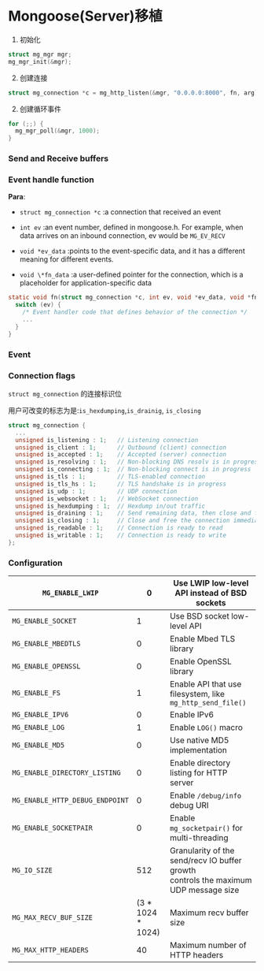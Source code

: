 # Mongoose(Server)移植

1. 初始化

```c
struct mg_mgr mgr;
mg_mgr_init(&mgr);
```

2. 创建连接

```c
struct mg_connection *c = mg_http_listen(&mgr, "0.0.0.0:8000", fn, arg);
```

2. 创建循环事件

```c
for (;;) {
  mg_mgr_poll(&mgr, 1000);
}
```

### Send and Receive buffers

### Event handle function

**Para**:

+ `struct mg_connection *c` :a connection that received an event

+ `int ev` :an event number, defined in mongoose.h. For example, when data arrives on an inbound connection, ev would be `MG_EV_RECV`

+ `void *ev_data` :points to the event-specific data, and it has a different meaning for different events.
+ `void \*fn_data` :a user-defined pointer for the connection, which is a placeholder for application-specific data

```c
static void fn(struct mg_connection *c, int ev, void *ev_data, void *fn_data) {
  switch (ev) {
    /* Event handler code that defines behavior of the connection */
    ...
  }
}
```

 ### Event

### Connection flags

`struct mg_connection` 的连接标识位

用户可改变的标志为是:`is_hexdumping`,`is_drainig`, `is_closing`

```C
struct mg_connection {
  ...
  unsigned is_listening : 1;   // Listening connection
  unsigned is_client : 1;      // Outbound (client) connection
  unsigned is_accepted : 1;    // Accepted (server) connection
  unsigned is_resolving : 1;   // Non-blocking DNS resolv is in progress
  unsigned is_connecting : 1;  // Non-blocking connect is in progress
  unsigned is_tls : 1;         // TLS-enabled connection
  unsigned is_tls_hs : 1;      // TLS handshake is in progress
  unsigned is_udp : 1;         // UDP connection
  unsigned is_websocket : 1;   // WebSocket connection
  unsigned is_hexdumping : 1;  // Hexdump in/out traffic
  unsigned is_draining : 1;    // Send remaining data, then close and free
  unsigned is_closing : 1;     // Close and free the connection immediately
  unsigned is_readable : 1;    // Connection is ready to read
  unsigned is_writable : 1;    // Connection is ready to write
};
```

### Configuration

| `MG_ENABLE_LWIP`                | 0                 | Use LWIP low-level API instead of BSD sockets                |
| ------------------------------- | ----------------- | ------------------------------------------------------------ |
| `MG_ENABLE_SOCKET`              | 1                 | Use BSD socket low-level API                                 |
| `MG_ENABLE_MBEDTLS`             | 0                 | Enable Mbed TLS library                                      |
| `MG_ENABLE_OPENSSL`             | 0                 | Enable OpenSSL library                                       |
| `MG_ENABLE_FS`                  | 1                 | Enable API that use filesystem, like `mg_http_send_file()`   |
| `MG_ENABLE_IPV6`                | 0                 | Enable IPv6                                                  |
| `MG_ENABLE_LOG`                 | 1                 | Enable `LOG()` macro                                         |
| `MG_ENABLE_MD5`                 | 0                 | Use native MD5 implementation                                |
| `MG_ENABLE_DIRECTORY_LISTING`   | 0                 | Enable directory listing for HTTP server                     |
| `MG_ENABLE_HTTP_DEBUG_ENDPOINT` | 0                 | Enable `/debug/info` debug URI                               |
| `MG_ENABLE_SOCKETPAIR`          | 0                 | Enable `mg_socketpair()` for multi-threading                 |
| `MG_IO_SIZE`                    | 512               | Granularity of the send/recv IO buffer growth<br>controls the maximum UDP message size |
| `MG_MAX_RECV_BUF_SIZE`          | (3 * 1024 * 1024) | Maximum recv buffer size                                     |
| `MG_MAX_HTTP_HEADERS`           | 40                | Maximum number of HTTP headers                               |